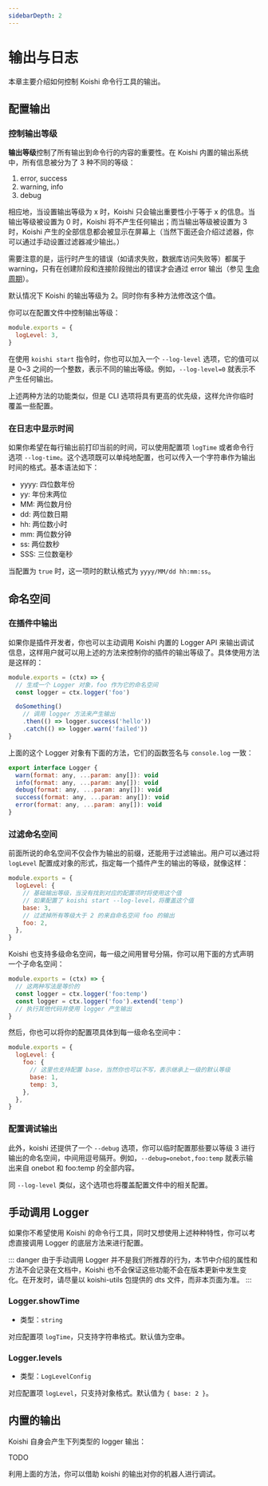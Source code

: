 ```yaml
---
sidebarDepth: 2
---
```


# 输出与日志

本章主要介绍如何控制 Koishi 命令行工具的输出。

## 配置输出

### 控制输出等级

**输出等级**控制了所有输出到命令行的内容的重要性。在 Koishi 内置的输出系统中，所有信息被分为了 3 种不同的等级：

1. error, success
2. warning, info
3. debug

相应地，当设置输出等级为 x 时，Koishi 只会输出重要性小于等于 x 的信息。当输出等级被设置为 0 时，Koishi 将不产生任何输出；而当输出等级被设置为 3 时，Koishi 产生的全部信息都会被显示在屏幕上（当然下面还会介绍过滤器，你可以通过手动设置过滤器减少输出。）

需要注意的是，运行时产生的错误（如请求失败，数据库访问失败等）都属于 warning，只有在创建阶段和连接阶段抛出的错误才会通过 error 输出（参见 [生命周期](./lifecycle.md#生命周期)）。

默认情况下 Koishi 的输出等级为 2。同时你有多种方法修改这个值。

你可以在配置文件中控制输出等级：

```js koishi.config.js
module.exports = {
  logLevel: 3,
}
```

在使用 `koishi start` 指令时，你也可以加入一个 `--log-level` 选项，它的值可以是 0~3 之间的一个整数，表示不同的输出等级。例如，`--log-level=0` 就表示不产生任何输出。

上述两种方法的功能类似，但是 CLI 选项将具有更高的优先级，这样允许你临时覆盖一些配置。

### 在日志中显示时间

如果你希望在每行输出前打印当前的时间，可以使用配置项 `logTime` 或者命令行选项 `--log-time`。这个选项既可以单纯地配置，也可以传入一个字符串作为输出时间的格式。基本语法如下：

- yyyy: 四位数年份
- yy: 年份末两位
- MM: 两位数月份
- dd: 两位数日期
- hh: 两位数小时
- mm: 两位数分钟
- ss: 两位数秒
- SSS: 三位数毫秒

当配置为 `true` 时，这一项时的默认格式为 `yyyy/MM/dd hh:mm:ss`。

## 命名空间

### 在插件中输出

如果你是插件开发者，你也可以主动调用 Koishi 内置的 Logger API 来输出调试信息，这样用户就可以用上述的方法来控制你的插件的输出等级了。具体使用方法是这样的：

```js my-plugin.js
module.exports = (ctx) => {
  // 生成一个 Logger 对象，foo 作为它的命名空间
  const logger = ctx.logger('foo')

  doSomething()
    // 调用 logger 方法来产生输出
    .then(() => logger.success('hello'))
    .catch(() => logger.warn('failed'))
}
```

上面的这个 Logger 对象有下面的方法，它们的函数签名与 `console.log` 一致：

```js
export interface Logger {
  warn(format: any, ...param: any[]): void
  info(format: any, ...param: any[]): void
  debug(format: any, ...param: any[]): void
  success(format: any, ...param: any[]): void
  error(format: any, ...param: any[]): void
}
```

### 过滤命名空间

前面所说的命名空间不仅会作为输出的前缀，还能用于过滤输出。用户可以通过将 `logLevel` 配置成对象的形式，指定每一个插件产生的输出的等级，就像这样：

```js koishi.config.js
module.exports = {
  logLevel: {
    // 基础输出等级，当没有找到对应的配置项时将使用这个值
    // 如果配置了 koishi start --log-level，将覆盖这个值
    base: 3,
    // 过滤掉所有等级大于 2 的来自命名空间 foo 的输出
    foo: 2,
  },
}
```

Koishi 也支持多级命名空间，每一级之间用冒号分隔，你可以用下面的方式声明一个子命名空间：

```js plugin-foo.js
module.exports = (ctx) => {
  // 这两种写法是等价的
  const logger = ctx.logger('foo:temp')
  const logger = ctx.logger('foo').extend('temp')
  // 执行其他代码并使用 logger 产生输出
}
```

然后，你也可以将你的配置项具体到每一级命名空间中：

```js koishi.config.js
module.exports = {
  logLevel: {
    foo: {
      // 这里也支持配置 base，当然你也可以不写，表示继承上一级的默认等级
      base: 1,
      temp: 3,
    },
  },
}
```

### 配置调试输出

此外，koishi 还提供了一个 `--debug` 选项，你可以临时配置那些要以等级 3 进行输出的命名空间，中间用逗号隔开。例如，`--debug=onebot,foo:temp` 就表示输出来自 onebot 和 foo:temp 的全部内容。

同 `--log-level` 类似，这个选项也将覆盖配置文件中的相关配置。

## 手动调用 Logger

如果你不希望使用 Koishi 的命令行工具，同时又想使用上述种种特性，你可以考虑直接调用 Logger 的底层方法来进行配置。

::: danger
由于手动调用 Logger 并不是我们所推荐的行为，本节中介绍的属性和方法不会记录在文档中，Koishi 也不会保证这些功能不会在版本更新中发生变化。在开发时，请尽量以 koishi-utils 包提供的 dts 文件，而非本页面为准。
:::

### Logger.showTime

- 类型：`string`

对应配置项 `logTime`，只支持字符串格式。默认值为空串。

### Logger.levels

- 类型：`LogLevelConfig`

对应配置项 `logLevel`，只支持对象格式。默认值为 `{ base: 2 }`。

## 内置的输出

Koishi 自身会产生下列类型的 logger 输出：

TODO

利用上面的方法，你可以借助 koishi 的输出对你的机器人进行调试。

